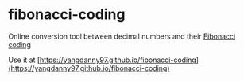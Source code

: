 # fibonacci-coding
Online conversion tool between decimal numbers and their [Fibonacci coding](https://en.wikipedia.org/wiki/Fibonacci_coding)

Use it at [https://yangdanny97.github.io/fibonacci-coding](https://yangdanny97.github.io/fibonacci-coding)
